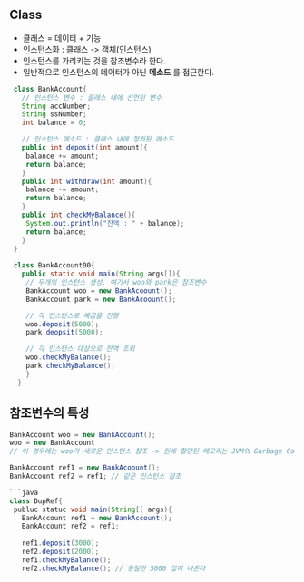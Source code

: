 ## Class
 - 클래스 = 데이터 + 기능 
 - 인스턴스화 : 클래스 -> 객체(인스턴스)
 - 인스턴스를 가리키는 것을 참조변수라 한다.
 - 일반적으로 인스턴스의 데이터가 아닌 **메소드** 를 접근한다.

```java
 class BankAccount{
   // 인스턴스 변수 : 클래스 내에 선언된 변수
   String accNumber;
   String ssNumber;
   int balance = 0;

   // 인스턴스 메소드 : 클래스 내에 정의된 메소드 
   public int deposit(int amount){
    balance += amount;
    return balance;
   }
   public int withdraw(int amount){
    balance -= amount;
    return balance;
   }
   public int checkMyBalance(){
    System.out.println("잔액 : " + balance);
    return balance;
   }
 }
 
 class BankAccount00{
   public static void main(String args[]){
    // 두개의 인스턴스 생성. 여기서 woo와 park은 참조변수
    BankAccount woo = new BankAcoount();
    BankAccount park = new BankAcoount();

    // 각 인스턴스로 예금을 진행
    woo.deposit(5000);
    park.deopsit(5000);

    // 각 인스턴스 대상으로 잔액 조회
    woo.checkMyBalance();
    park.checkMyBalance();
    }
  }
  ```
  
  ## 참조변수의 특성
   ```java
   BankAccount woo = new BankAccount();
   woo = new BankAccount
   // 이 경우에는 woo가 새로운 인스턴스 참조 -> 원래 할당된 메모리는 JVM의 Garbage Collector가 자동으로 버려줌.
   
   BankAccount ref1 = new BankAcoount();
   BankAccount ref2 = ref1; // 같은 인스턴스 참조
   
   ```java
   class DupRef{
    publuc statuc void main(String[] args){
      BankAccount ref1 = new BankAccount();
      BankAccount ref2 = ref1;
      
      ref1.deposit(3000);
      ref2.deposit(2000);
      ref1.checkMyBalance();
      ref2.checkMyBalance(); // 동일한 5000 값이 나온다
   ```   
   
   
  
 
